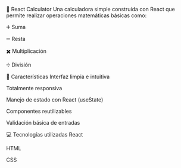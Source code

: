 🧮 React Calculator
Una calculadora simple construida con React que permite realizar operaciones matemáticas básicas como:

➕ Suma

➖ Resta

✖️ Multiplicación

➗ División

🚀 Características
Interfaz limpia e intuitiva

Totalmente responsiva

Manejo de estado con React (useState)

Componentes reutilizables

Validación básica de entradas

💻 Tecnologías utilizadas
React

HTML

CSS

